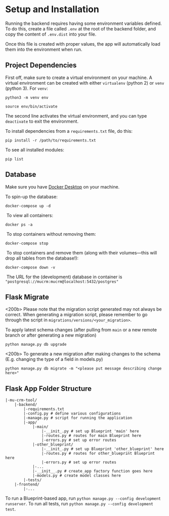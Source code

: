 # Setup and Installation

Running the backend requires having some environment variables defined. To do this, create a file called `.env` at the root of the backend folder, and copy the content of `.env.dist` into your file.

Once this file is created with proper values, the app will automatically load them into the environment when run.

## Project Dependencies

First off, make sure to create a virtual environment on your machine. A virtual environment can be created with either `virtualenv` (python 2) or `venv` (python 3). For `venv`:

```
python3 -m venv env

source env/bin/activate
```

The second line activates the virtual environment, and you can type `deactivate` to exit the environment.

To install dependencies from a `requirements.txt` file, do this:

```
pip install -r /path/to/requirements.txt
```

To see all installed modules:

```
pip list
```

## Database
​Make sure you have [Docker Desktop](https://www.docker.com/get-started) on your machine.

To spin-up the database:
​
```
docker-compose up -d
```
​
To view all containers:
​
```
docker ps -a
```
​
To stop containers without removing them:
​
```
docker-compose stop
```
​
To stop containers and remove them (along with their volumes—this will drop all tables from the database!):
​
```
docker-compose down -v
```
​
The URL for the (development) database in container is `"postgresql://mucrm:mucrm@localhost:5432/postgres"`

## Flask Migrate
<200b> Please note that the migration script generated may not always be correct. When generating a migration script, please remember to go through the script in `migrations/versions/<your_migration>`.

To apply latest schema changes (after pulling from `main` or a new remote branch or after generating a new migration)
```
python manage.py db upgrade
```
<200b>
To generate a new migration after making changes to the schema (E.g. changing the type of a field in models.py)
```
python manage.py db migrate -m "<please put message describing change here>"
```


## Flask App Folder Structure

```
|-mu-crm-tool/
	|-backend/
		|-requirements.txt
		|-config.py # define various configurations
		|-manage.py # script for running the application
		|-app/
			|-main/
				|-__init_.py # set up Blueprint 'main' here
				|-routes.py # routes for main Blueprint here
				|-errors.py # set up error routes
			|-other_blueprint/
				|-__init_.py # set up Blueprint 'other_blueprint' here
				|-routes.py # routes for other_blueprint Blueprint here
				|-errors.py # set up error routes
			|-...
			|-__init__.py # create_app factory function goes here
			|-models.py # create model classes here
		|-tests/
	|-frontend/
		|-...
```

To run a Blueprint-based app, run `python manage.py --config development runserver`. To run all tests, run `python manage.py --config development test`.
